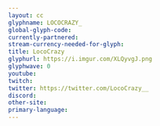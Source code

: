 ```yaml
---
layout: cc
glyphname: LOCOCRAZY_
global-glyph-code: 
currently-partnered: 
stream-currency-needed-for-glyph: 
title: LocoCrazy
glyphurl: https://i.imgur.com/XLQyvgJ.png
glyphwave: 0
youtube: 
twitch: 
twitter: https://twitter.com/LocoCrazy__
discord: 
other-site: 
primary-language: 
---
```


